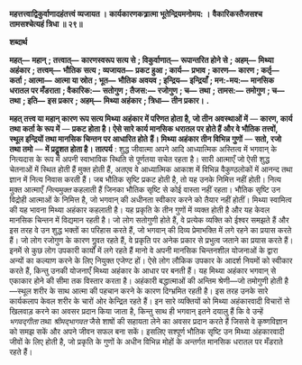 **महत्तत्त्वाद्विकुर्वाणादहंतत्त्वं व्यजायत ।** **कार्यकारणकत्र्रात्मा भूतेन्द्रियमनोमय: ।** **वैकारिकस्तैजसश्च तामसश्चेत्यहं त्रिधा ॥ २९॥** 

**शब्दार्थ** 

**महत्—** **महान्** **; तत्त्वात्—** **कारणस्वरूप सत्य से** **; विकुर्वाणात्—** **रूपान्तरित होने से** **; अहम्—** **मिथ्या अहंकार** **; तत्त्वम्—** **भौतिक** **सत्य** **; व्यजायत—** **प्रकट हुआ** **; कार्य—** **प्रभाव** **; कारण—** **कारण** **; कर्तृ—** **कर्ता** **; आत्मा—** **आत्मा या स्रोत** **; भूत—** **भौतिक** **अवयव** **; इन्द्रिय—** **इन्द्रियाँ** **; मन:-मय:—** **मानसिक धरातल पर मँडराता** **; वैकारिक:—** **सतोगुण** **; तैजस:—** **रजोगुण** **; च—** **तथा** **;** **तामस:—** **तमोगुण** **; च—** **तथा** **; इति—** **इस प्रकार** **; अहम्—** **मिथ्या अहंकार** **; त्रिधा—** **तीन प्रकार।** **.** 

**महत् तत्त्व या महान् कारण रूप सत्य मिथ्या अहंकार में परिणत होता है, जो तीन** **अवस्थाओं में** — **कारण, कार्य तथा कर्ता के रूप में** — **प्रकट होता है। ऐसे सारे कार्य मानसिक** **धरातल पर होते हैं और वे भौतिक तत्त्वों, स्थूल इन्द्रियों तथा मानसिक चिन्तन पर आधारित होते** **हैं। मिथ्या अहंकार तीन विभिन्न गुणों** — **सतो, रजो तथा तमो** — **में प्रदॢशत होता है।** **तात्पर्य** : शुद्ध जीवात्मा अपने आदि आध्यात्मिक अस्तित्व में भगवान् के नित्यदास के रूप में अपनी स्वाभाविक स्थिति से पूर्णतया सचेत रहता है। सारी आत्माएँ जो ऐसी शुद्ध चेतनाओं में स्थित होती हैं मुक्त होती हैं, अतएव वे आध्यात्मिक आकाश में विभिन्न वैकुण्ठलोकों में आनन्द तथा ज्ञान में नित्य निवास करती हैं। जब भौतिक सृष्टि प्रकट होती है, तो यह उनके निमित्त नहीं होती। नित्य मुक्त आत्माएँ *नित्यमुक्त* कहलाती हैं जिनका भौतिक सृष्टि से कोई वास्ता नहीं रहता। भौतिक सृष्टि उन विद्रोही आत्माओं के निमित्त है, जो भगवान् की अधीनता स्वीकार करने को तैयार नहीं होतीं। मिथ्या स्वामित्व की यह भावना मिथ्या अहंकार कहलाती है। यह प्रकृति के तीन गुणों में व्यक्त होती है और यह केवल मानसिक चिन्तन में विद्यमान रहती है। जो लोग सतोगुणी होते हैं, वे प्रत्येक व्यक्ति को ईश्वर समझते हैं और इस तरह वे उन शुद्ध भक्तों का परिहास करते हैं, जो भगवान् की दिव्य प्रेमाभक्ति में लगे रहने का प्रयास करते हैं। जो लोग रजोगुण के कारण गॢवत रहते हैं, वे प्रकृति पर अनेक प्रकार से प्रभुत्व जताने का प्रयास करते हैं। इनमें से कुछ लोग उपकारी कार्यों में लगे रहते हैं मानो वे अपनी मानसिक चिन्तनशील योजनाओं के द्वारा अन्यों का कल्याण करने के लिए नियुक्त एजेण्ट हों। ऐसे लोग लौकिक उपकार के आदर्श नियमों को स्वीकार करते हैं, किन्तु उनकी योजनाएँ मिथ्या अहंकार के आधार पर बनती हैं। यह मिथ्या अहंकार भगवान् से एकाकार होने की सीमा तक विस्तार करता है। अहंकारी बद्धात्माओं की अन्तिम श्रेणी—जो तमोगुणी होती है—स्थूल शरीर के साथ आत्मा की पहचान करने के कारण दिग्भ्रमित रहती है। इस तरह उनके सारे कार्यकलाप केवल शरीर के चारों ओर केन्द्रित रहते हैं। इन सारे व्यक्तियों को मिथ्या अहंकारवादी विचारों से खिलवाड़ करने का अवसर प्रदान किया जाता है, किन्तु साथ ही भगवान् इतने दयालु हैं कि वे उन्हें *भगवद्गीता* तथा *श्रीमद्भागवत* जैसे शाषों की सहायता लेने का अवसर प्रदान करते हैं जिससे वे कृष्णविज्ञान को समझ सकें और अपने जीवन सफल बना सकें। इसलिए सश्पूर्ण भौतिक सृष्टि उन मिथ्या अंहकारवादी जीवों के लिए होती है, जो प्रकृति के गुणों के अधीन विभिन्न मोहों के अन्तर्गत मानसिक धरातल पर मँडराते रहते हैं।  